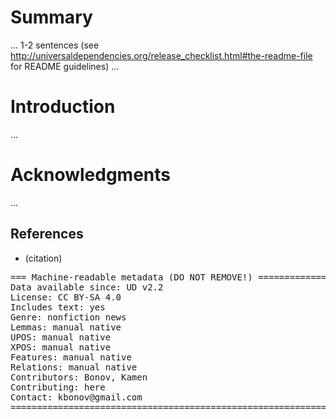 # Summary

... 1-2 sentences (see http://universaldependencies.org/release_checklist.html#the-readme-file for README guidelines) ...

# Introduction

...

# Acknowledgments

...

## References

* (citation)

<pre>
=== Machine-readable metadata (DO NOT REMOVE!) ================================
Data available since: UD v2.2
License: CC BY-SA 4.0
Includes text: yes
Genre: nonfiction news
Lemmas: manual native
UPOS: manual native
XPOS: manual native
Features: manual native
Relations: manual native
Contributors: Bonov, Kamen
Contributing: here
Contact: kbonov@gmail.com
===============================================================================
</pre>
